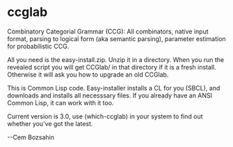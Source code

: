 # ccglab
Combinatory Categorial Grammar (CCG): All combinators, native input format, parsing to logical form (aka semantic parsing), parameter estimation for probabilistic CCG.

All you need is the easy-install.zip. Unzip it in a directory. When you run the revealed script you will get CCGlab/ in that directory if it is a fresh install. Otherwise it will ask you how to upgrade an old CCGlab.

This is Common Lisp code. Easy-installer installs a CL for you (SBCL), and downloads and installs all necesssary files.
If you already have an ANSI Common Lisp, it can work with it too.

Current version is 3.0, use (which-ccglab) in your system to find out whether you've got the latest.

--Cem Bozsahin
